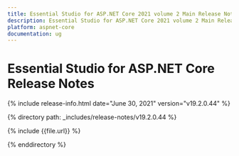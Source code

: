 ```yaml
---
title: Essential Studio for ASP.NET Core 2021 volume 2 Main Release Notes  
description: Essential Studio for ASP.NET Core 2021 volume 2 Main Release Notes  
platform: aspnet-core
documentation: ug
---
```


# Essential Studio for ASP.NET Core  Release Notes  

{% include release-info.html date="June 30, 2021"  version="v19.2.0.44" %} 


{% directory path: _includes/release-notes/v19.2.0.44 %}

{% include {{file.url}} %}

{% enddirectory %}